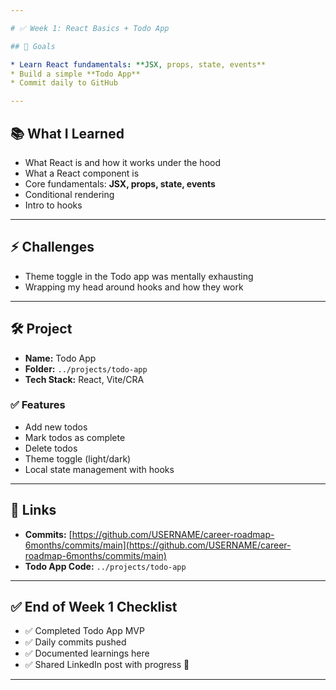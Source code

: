 ```yaml
---

# ✅ Week 1: React Basics + Todo App

## 🎯 Goals

* Learn React fundamentals: **JSX, props, state, events**
* Build a simple **Todo App**
* Commit daily to GitHub

---
```


## 📚 What I Learned

* What React is and how it works under the hood
* What a React component is
* Core fundamentals: **JSX, props, state, events**
* Conditional rendering
* Intro to hooks

---

## ⚡ Challenges

* Theme toggle in the Todo app was mentally exhausting
* Wrapping my head around hooks and how they work

---

## 🛠 Project

* **Name:** Todo App
* **Folder:** `../projects/todo-app`
* **Tech Stack:** React, Vite/CRA

### ✅ Features

* Add new todos
* Mark todos as complete
* Delete todos
* Theme toggle (light/dark)
* Local state management with hooks

---

## 🔗 Links

* **Commits:** [https://github.com/USERNAME/career-roadmap-6months/commits/main](https://github.com/USERNAME/career-roadmap-6months/commits/main)
* **Todo App Code:** `../projects/todo-app`

---

## ✅ End of Week 1 Checklist

* ✅ Completed Todo App MVP
* ✅ Daily commits pushed
* ✅ Documented learnings here
* ✅ Shared LinkedIn post with progress 🚀

---

